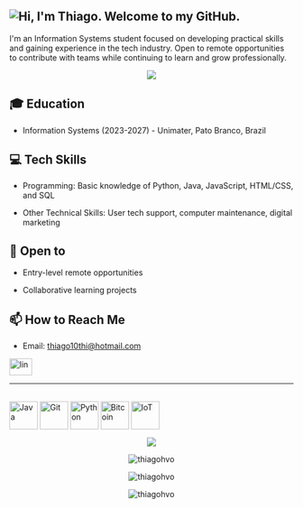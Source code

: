 

## <img src="https://readme-typing-svg.demolab.com?font=Roboto&size=24&pause=1000&color=C9D1D9&multiline=true&width=460&lines=Hi%2C+I'm+Thiago.+Welcome+to+my+GitHub." alt="Hi, I'm Thiago. Welcome to my  GitHub." />



I'm an Information Systems student focused on developing practical skills and gaining experience in the tech industry. Open to remote opportunities to contribute with teams while continuing to learn and grow professionally.

<p  align="center">
<img src="https://user-images.githubusercontent.com/73097560/115834477-dbab4500-a447-11eb-908a-139a6edaec5c.gif">             
<br>
  
## 🎓 Education

- Information Systems (2023-2027) - Unimater, Pato Branco, Brazil
  
## 💻 Tech Skills

- Programming: Basic knowledge of Python, Java, JavaScript, HTML/CSS, and SQL
  
- Other Technical Skills: User tech support, computer maintenance, digital marketing

## 🤝 Open to

- Entry-level remote opportunities
  
- Collaborative learning projects
  
## 📫 How to Reach Me

- Email: [thiago10thi@hotmail.com](mailto:thiago10thi@hotmail.com)


<a href="https://www.linkedin.com/in/thiagohvo/" target="blank"><img align="center" src="https://raw.githubusercontent.com/rahuldkjain/github-profile-readme-generator/master/src/images/icons/Social/linked-in-alt.svg" alt="lin" height="30" width="40" /></a>

---

<div style="display: inline_block"><br>
  <img align="center" alt="Java" height="50" width="50" src="https://raw.githubusercontent.com/jmnote/z-icons/master/svg/java.svg">
  <img align="center" alt="Git" height="50" width="50" src="https://raw.githubusercontent.com/jmnote/z-icons/master/svg/git.svg">
  <img align="center" alt="Python" height="50" width="50" src="https://upload.wikimedia.org/wikipedia/commons/thumb/0/0a/Python.svg/640px-Python.svg.png">
  <img align="center" alt="Bitcoin" height="50" width="50" src="https://assets.coingecko.com/coins/images/1/large/bitcoin.png?1696501400">
  <img align="center" alt="IoT" height="50" width="50" src="https://images.credly.com/size/110x110/images/fce226c2-0f13-4e17-b60c-24fa6ffd88cb/Intro2IoT.png">
</div>
<!--Git Stats-->
<p  align="center">
<img src="https://user-images.githubusercontent.com/73097560/115834477-dbab4500-a447-11eb-908a-139a6edaec5c.gif">             
<br>
 <p align="center"> <img src="https://github-readme-stats.vercel.app/api/top-langs?username=thiagohvo&show_icons=true&locale=en&layout=compact" alt="thiagohvo" /></p>
<p align="center"> <img src="https://github-readme-stats.vercel.app/api?username=thiagohvo&show_icons=true&locale=en" alt="thiagohvo" /></p> 
<!--SVG BOTTOM-->
<p align="center"> <img src="https://raw.githubusercontent.com/mayhemantt/mayhemantt/Update/svg/Bottom.svg" alt="thiagohvo" /></p> 

